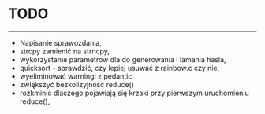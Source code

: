 # TODO #

---


  * Napisanie sprawozdania,
  * strcpy zamienić na strncpy,
  * wykorzystanie parametrow dla do generowania i lamania hasla,
  * quicksort - sprawdzić, czy lepiej usuwać z rainbow.c czy nie,
  * wyeliminować warningi z pedantic
  * zwiększyć bezkolizyjność reduce()
  * rozkminić dlaczego pojawiają się krzaki przy pierwszym uruchomieniu reduce(),

